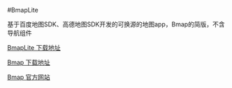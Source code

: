 #BmapLite 

基于百度地图SDK、高德地图SDK开发的可换源的地图app，Bmap的简版，不含导航组件

[BmapLite 下载地址](http://www.coolapk.com/apk/me.gfuil.bmap.lite)

[Bmap 下载地址](http://www.coolapk.com/apk/me.gfuil.bmap)

[Bmap 官方网站](http://www.bmap.top/)
